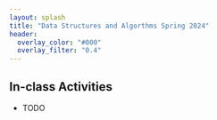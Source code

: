 ```yaml
---
layout: splash
title: "Data Structures and Algorthms Spring 2024"
header:
  overlay_color: "#000"
  overlay_filter: "0.4"
---
```


## In-class Activities

* TODO
